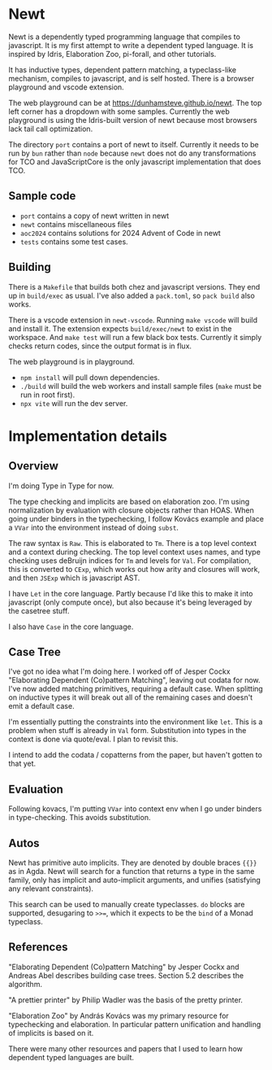 
# Newt

Newt is a dependently typed programming language that compiles to javascript. It is
my first attempt to write a dependent typed language. It is inspired by Idris,
Elaboration Zoo, pi-forall, and other tutorials.

It has inductive types, dependent pattern matching, a typeclass-like mechanism, compiles
to javascript, and is self hosted. There is a browser playground and vscode extension.

The web playground can be at https://dunhamsteve.github.io/newt. The top left corner
has a dropdown with some samples. Currently the web playground is using the Idris-built
version of newt because most browsers lack tail call optimization.

The directory `port` contains a port of newt to itself. Currently it needs to be run by `bun` rather than `node` because `newt` does not do any transformations for TCO and JavaScriptCore is the only javascript implementation that does TCO.

## Sample code

- `port` contains a copy of newt written in newt
- `newt` contains miscellaneous files
- `aoc2024` contains solutions for 2024 Advent of Code in newt
- `tests` contains some test cases.

## Building

There is a `Makefile` that builds both chez and javascript versions.  They end up in
`build/exec` as usual.  I've also added a `pack.toml`, so `pack build` also works.

There is a vscode extension in `newt-vscode`. Running `make vscode` will build and install it. The extension expects `build/exec/newt` to exist in the workspace. And `make test` will run a few black box tests. Currently it simply checks return codes, since the output format is in flux.

The web playground is in playground.
- `npm install` will pull down dependencies.
- `./build` will build the web workers and install sample files (`make` must be run in root first).
- `npx vite` will run the dev server.

# Implementation details

## Overview

I'm doing Type in Type for now.

The type checking and implicits are based on elaboration zoo. I'm using normalization
by evaluation with closure objects rather than HOAS.  When going under binders in the
typechecking, I follow Kovács example and place a `VVar` into the environment instead of
doing `subst`.

The raw syntax is `Raw`. This is elaborated to `Tm`. There is a top level context and a
context during checking. The top level context uses names, and type checking uses deBruijn
indices for `Tm` and levels for `Val`.  For compilation, this is converted to `CExp`, which works out how arity and closures will work, and then `JSExp` which is javascript AST.

I have `Let` in the core language. Partly because I'd like this to make it into javascript (only compute once), but also because it's being leveraged by the casetree stuff.

I also have `Case` in the core language.

## Case Tree

I've got no idea what I'm doing here. I worked off of Jesper Cockx "Elaborating Dependent (Co)pattern Matching", leaving out codata for now.  I've now added matching primitives, requiring a default case. When splitting on inductive types it will break out all of the remaining cases and doesn't emit a default case.

I'm essentially putting the constraints into the environment like `let`. This is a problem when stuff is already in `Val` form. Substitution into types in the context is done via quote/eval. I plan to revisit this.

I intend to add the codata / copatterns from the paper, but haven't gotten to that yet.

## Evaluation

Following kovacs, I'm putting `VVar` into context env when I go under binders in type-checking. This avoids substitution.

## Autos

Newt has primitive auto implicits. They are denoted by double braces `{{}}` as in Agda. Newt will search for a function that returns a type in the same family, only has implicit and auto-implicit arguments, and unifies (satisfying any relevant constraints).

This search can be used to manually create typeclasses.  `do` blocks are supported, desugaring to `>>=`, which it expects to be the `bind` of a Monad typeclass.

## References

"Elaborating Dependent (Co)pattern Matching" by Jesper Cockx and Andreas Abel describes building case trees. Section 5.2 describes the algorithm.

"A prettier printer" by Philip Wadler was the basis of the pretty printer.

"Elaboration Zoo" by András Kovács was my primary resource for typechecking and elaboration. In particular pattern unification and handling of implicits is based on it.

There were many other resources and papers that I used to learn how dependent typed languages are built.
